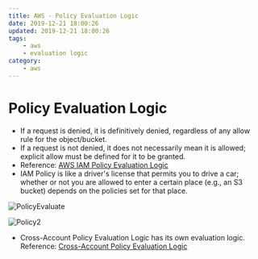 ```yaml
---
title: AWS - Policy Evaluation Logic
date: 2019-12-21 18:00:26
updated: 2019-12-21 18:00:26
tags:
    - aws
    - evaluation logic
category: 
    - aws
---
```


# Policy Evaluation Logic

- If a request is denied, it is definitively denied, regardless of any allow rule for the object/bucket.
- If a request is not denied, it does not necessarily mean it is allowed; explicit allow must be defined for it to be granted.
- Reference: [AWS IAM Policy Evaluation Logic](https://docs.aws.amazon.com/IAM/latest/UserGuide/reference_policies_evaluation-logic.html)
- IAM Policy is like a driver's license that permits you to drive a car; whether or not you are allowed to enter a certain place (e.g., an S3 bucket) depends on the policies set for that place.

![PolicyEvaluate](https://tungexplorer.s3.ap-southeast-1.amazonaws.com/aws/PolicyEvaluationHorizontal.png)

![Policy2](https://tungexplorer.s3.ap-southeast-1.amazonaws.com/aws/policy2.JPG)

- Cross-Account Policy Evaluation Logic has its own evaluation logic.
  Reference: [Cross-Account Policy Evaluation Logic](https://docs.aws.amazon.com/IAM/latest/UserGuide/reference_policies_evaluation-logic-cross-account.html)
